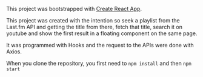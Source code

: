 This project was bootstrapped with [Create React App](https://github.com/facebook/create-react-app).

This project was created with the intention so seek a playlist from the Last.fm API and getting the title from there, fetch that title, search it on youtube and show the first result in a floating component on the same page.

It was programmed with Hooks and the request to the APIs were done with Axios.

When you clone the repository, you first need to `npm install` and then `npm start`
